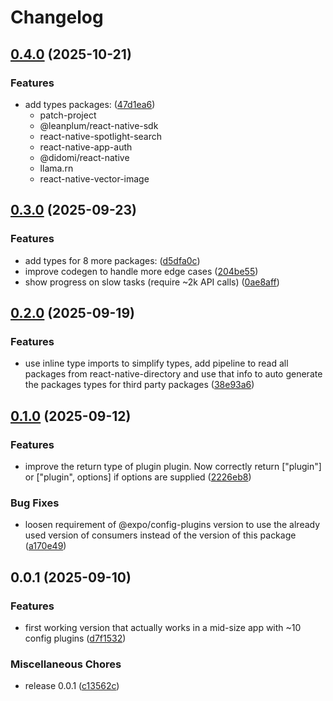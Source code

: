 # Changelog

## [0.4.0](https://github.com/WookieFPV/typed-config-plugins/compare/v0.3.0...v0.4.0) (2025-10-21)


### Features

* add types packages: ([47d1ea6](https://github.com/WookieFPV/typed-config-plugins/commit/47d1ea620f8053a041e3c8018a4f703d9b0b575d))
  * patch-project
  * @leanplum/react-native-sdk
  * react-native-spotlight-search
  * react-native-app-auth
  * @didomi/react-native
  * llama.rn
  * react-native-vector-image

## [0.3.0](https://github.com/WookieFPV/typed-config-plugins/compare/v0.2.0...v0.3.0) (2025-09-23)


### Features

* add types for 8 more packages: ([d5dfa0c](https://github.com/WookieFPV/typed-config-plugins/commit/d5dfa0c0c79ba11d82c445d33b5d9de762ecf588))
* improve codegen to handle more edge cases ([204be55](https://github.com/WookieFPV/typed-config-plugins/commit/204be55dedd8fb9cb2ef402d7bc9823134ab33bf))
* show progress on slow tasks (require ~2k API calls) ([0ae8aff](https://github.com/WookieFPV/typed-config-plugins/commit/0ae8aff12b9391df2ffe3301c5e10ccd40f74750))

## [0.2.0](https://github.com/WookieFPV/typed-config-plugins/compare/v0.1.0...v0.2.0) (2025-09-19)


### Features

* use inline type imports to simplify types, add pipeline to read all packages from react-native-directory and use that info to auto generate the packages types for third party packages ([38e93a6](https://github.com/WookieFPV/typed-config-plugins/commit/38e93a679a1d6bd06ada1194eb0123967be8caf7))

## [0.1.0](https://github.com/WookieFPV/typed-config-plugins/compare/v0.0.1...v0.1.0) (2025-09-12)


### Features

* improve the return type of plugin plugin. Now correctly return ["plugin"] or ["plugin", options] if options are supplied ([2226eb8](https://github.com/WookieFPV/typed-config-plugins/commit/2226eb89d83d66666a05a99f79c68b41a6e39990))


### Bug Fixes

* loosen requirement of @expo/config-plugins version to use the already used version of consumers instead of the version of this package ([a170e49](https://github.com/WookieFPV/typed-config-plugins/commit/a170e491596ba043f16900def079685856e1d0de))

## 0.0.1 (2025-09-10)


### Features

* first working version that actually works in a mid-size app with ~10 config plugins ([d7f1532](https://github.com/WookieFPV/typed-config-plugins/commit/d7f15329906a243d8a9e8d41f96992a3a12a3159))


### Miscellaneous Chores

* release 0.0.1 ([c13562c](https://github.com/WookieFPV/typed-config-plugins/commit/c13562cac37987ac69c7c5eadf37fe4a021d6d9e))
